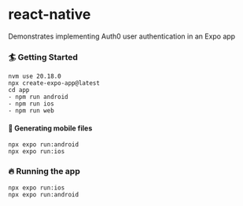 # react-native
Demonstrates implementing Auth0 user authentication in an Expo app

### 🏄 Getting Started
```
nvm use 20.18.0
npx create-expo-app@latest
cd app
- npm run android
- npm run ios
- npm run web
```

#### 📱 Generating mobile files
```
npx expo run:android
npx expo run:ios
```

### 🔥 Running the app
```
npx expo run:ios
npx expo run:android
```
